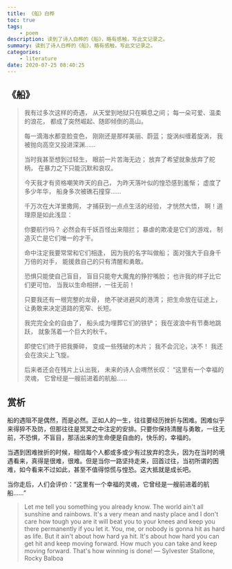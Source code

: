 ```yaml
---
title: 《船》白桦
toc: true
tags:
    - poem
description: 读到了诗人白桦的《船》，略有感触，写此文记录之。
summary: 读到了诗人白桦的《船》，略有感触，写此文记录之。
categories:
    - literature
date: 2020-07-25 08:40:25
---
```


## 《船》

> 我有过多次这样的奇遇，
> 从天堂到地狱只在瞬息之间；
> 每一朵可爱、温柔的浪花，
> 都成了突然崛起、随即倾倒的高山。
>
> 每一滴海水都变脸变色，
> 刚刚还是那样美丽、蔚蓝；
> 旋涡纠缠着旋涡，
> 我被抛向高空又投进深渊……
>
> 当时我甚至想到过轻生，
> 眼前一片苦海无边；
> 放弃了希望就象放弃了舵柄，
> 在暴力之下只能沉默和哀叹。
>
> 今天我才有资格嘲笑昨天的自己，
> 为昨天落叶似的惶恐感到羞惭；
> 虚度了多少年华，
> 船身多次被礁石撞穿……
>
> 千万次在大洋里撒网，
> 才捕获到一点点生活的经验，
> 才恍然大悟，
> 啊！道理原是如此浅显：
>
> 你要航行吗？
> 必然会有千妖百怪出来阻拦；
> 暴虐的欺凌是它们的游戏，
> 制造灭亡是它们唯一的才干。
>
> 命中注定我要常常和它们相逢，
> 因为我的名字叫做船；
> 面对强大于自身千万倍的对手，
> 能援救自己的只有清醒和勇敢。
>
> 恐惧只能使自己盲目，
> 盲目只能夸大魔鬼的狰狞嘴脸；
> 也许我的样子比它们更可怕，
> 当我以生命相拼，一往无前！
>
> 只要我还有一根完整的龙骨，
> 绝不驶进避风的港湾；
> 把生命放在征途上，
> 让勇敢来决定道路的宽窄、长短。
>
> 我完完全全的自由了，
> 船头成为埋葬它们的铁铲；
> 我在波浪中有节奏地跳跃，
> 就象荡着一个巨大的秋千。
>
> 即使它们终于把我撕碎，
> 变成一些残破的木片；
> 我不会沉沦，决不！
> 我还会在浪尖上飞旋。
>
> 后来者还会在残片上认出我，
> 未来的诗人会喟然长叹：
> “这里有一个幸福的灵魂，
> 它曾经是一艘前进着的航船……

## 赏析

船的遇阻不是偶然，而是必然。正如人的一生，往往要经历挫折与困难。困难似乎来得猝不及防，但那往往是冥冥之中注定的安排。只要你保持清醒与勇敢，一往无前，不恐惧，不盲目，那活出来的生命便是自由的，快乐的，幸福的。

当遇到困难挫折的时候，相信每个人都或多或少有过放弃的念头，因为在当时的境遇看来，真得是很难，很难。但是当你一路坚持走来，回首过往，当初所谓的困难，如今看来不过如此，甚至不值得惊慌与惶恐。这大抵就是成长吧。

当你走后，人们会评价：“这里有一个幸福的灵魂，它曾经是一艘前进着的航船……”

> Let me tell you something you already know. The world ain't all sunshine and rainbows. It's a very mean and nasty place and I don't care how tough you are it will beat you to your knees and keep you there permanently if you let it. You, me, or nobody is gonna hit as hard as life. But it ain't about how hard ya hit. It's about how hard you can get hit and keep moving forward. How much you can take and keep moving forward. That's how winning is done!
> ― Sylvester Stallone, Rocky Balboa
